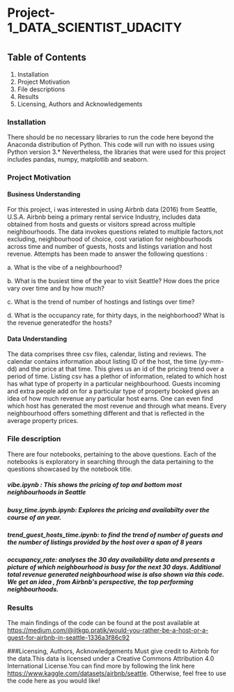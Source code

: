 # Project-1_DATA_SCIENTIST_UDACITY
# 
## Table of Contents
  1. Installation
  2. Project Motivation
  3. File descriptions
  4. Results
  5. Licensing, Authors and Acknowledgements
### Installation
There should be no necessary libraries to run the code here beyond the Anaconda distribution of Python. This code will run with no issues using Python version 3.*
Nevertheless, the libraries that were used for this project includes pandas, numpy, matplotlib and seaborn. 

### Project Motivation

#### Business Understanding

For this project, i was interested in using Airbnb data (2016) from Seattle, U.S.A. 
Airbnb being a primary rental service Industry, includes data obtained from hosts and guests or visitors spread across multiple neighbourhoods. 
The data invokes questions related to multiple factors,not excluding, neighbourhood of choice, cost variation for neighbourhoods across time and number of guests, hosts and listings variation and host revenue. Attempts has been made to answer the following questions :

  a. What is the vibe of a neighbourhood?
  
  b. What is the busiest time of the year to visit Seattle? How does the price vary over time and by how  much?
  
  c. What is the trend of number of hostings and listings over time? 
  
  d. What is the occupancy rate, for thirty days, in the neighborhood? What is the revenue generatedfor the hosts?
  
#### Data Understanding
The data comprises three csv files, calendar, listing and reviews. The calendar contains information about listing ID of the host, the time (yy-mm-dd) and the price at that time. This gives us an id of the pricing trend over a period of time. Listing csv has a plethor of information, related to which host has what type of property in a particular neighbourhood. Guests incoming and extra people add on for a particular type of property booked gives an idea of how much revenue any particular host earns. One can even find which host has generated the most revenue and through what means. Every neighbourhood offers something different and that is reflected in the average property prices. 


### File description
There are four notebooks, pertaining to the above questions. Each of the notebooks is exploratory in searching through the data pertaining to the questions showcased by the notebook title.  
##### vibe.ipynb : This shows the pricing of top and bottom most neighbourhoods in Seattle
##### busy_time.ipynb.ipynb: Explores the pricing and availabilty over the course of an year. 
##### trend_guest_hosts_time.ipynb: to find the trend of number of guests and the number of listings provided by the host over a span of 8 years
##### occupancy_rate: analyses the 30 day availability data and presents a picture of which neighbourhood is busy for the next 30 days. Additional total revenue generated neighbourhood wise is also shown via this code. We get an idea , from Airbnb's perspective, the top performing neighbourhoods.

### Results
The main findings of the code can be found at the post available at https://medium.com/@iitkgp.pratik/would-you-rather-be-a-host-or-a-guest-for-airbnb-in-seattle-1336a3f86c92

###Licensing, Authors, Acknowledgements
Must give credit to Airbnb for the data.This data is licensed under a Creative Commons Attribution 4.0 International License.You can find more by following the link here https://www.kaggle.com/datasets/airbnb/seattle. Otherwise, feel free to use the code here as you would like!
